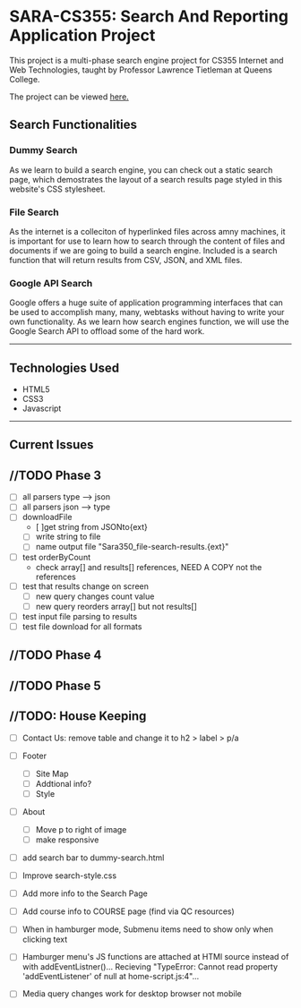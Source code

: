 # SARA-CS355: Search And Reporting Application Project

This project is a multi-phase search engine project for CS355 Internet and Web Technologies, taught by Professor Lawrence Tietleman at Queens College.

The project can be viewed <a href="https://venus.cs.qc.cuny.edu/~gois8338/cs355/">here.</a>

## Search Functionalities 

### Dummy Search
As we learn to build a search engine, you can check out a static search page, which demostrates the layout of a search results page styled in this website's CSS stylesheet.

### File Search
As the internet is a colleciton of hyperlinked files across amny machines, it is important for use to learn how to search through the content of files and documents if we are going to build a search engine. Included is a search function that will return results from CSV, JSON, and XML files.

### Google API Search
Google offers a huge suite of application programming interfaces that can be used to accomplish many, many, webtasks without having to write your own functionality.
As we learn how search engines function, we will use the Google Search API to offload some of the hard work.

---

## Technologies Used
- HTML5
- CSS3
- Javascript

---

## Current Issues


## //TODO Phase 3
- [ ] all parsers type --> json
- [ ] all parsers json --> type 
- [ ] downloadFile
    - [ ]get string from JSONto{ext}
    - [ ] write string to file
    - [ ] name output file "Sara350_file-search-results.{ext}"

- [ ] test orderByCount
    - check array[] and results[] references, NEED A COPY not the references 
- [ ] test that results change on screen
    - [ ] new query changes count value
    - [ ] new query reorders array[] but not results[]
- [ ] test input file parsing to results
- [ ] test file download for all formats

## //TODO Phase 4

## //TODO Phase 5

## //TODO: House Keeping
- [ ] Contact Us: remove table and change it to h2 > label > p/a
- [ ] Footer
    - [ ] Site Map
    - [ ] Addtional info?
    - [ ] Style 
- [ ] About
    - [ ] Move p to right of image
    - [ ] make responsive
- [ ] add search bar to dummy-search.html
- [ ] Improve search-style.css
- [ ] Add more info to the Search Page
- [ ] Add course info to COURSE page (find via QC resources)
- [ ] When in hamburger mode, Submenu items need to show only when clicking text
- [ ] Hamburger menu's JS functions are attached at HTMl source instead of with addEventListner()... Recieving "TypeError: Cannot read property 'addEventListener' of null at home-script.js:4"... 
- [ ] Media query changes work for desktop browser not mobile

    
    
    
